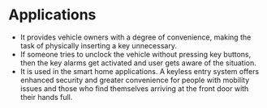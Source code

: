 # Applications
-   It provides vehicle owners with a degree of convenience, making the task of physically inserting a key unnecessary.
-   If someone tries to unclock the vehicle without pressing key buttons, then the key alarms get activated and user gets aware of the situation.
-   It is used in the smart home applications. A keyless entry system offers enhanced security and greater convenience for people with mobility issues and those who find themselves arriving at the front door with their hands full. 
